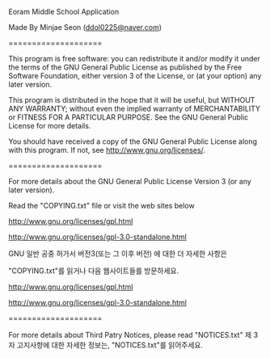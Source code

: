 Eoram Middle School Application

Made By Minjae Seon (ddol0225@naver.com)

====================

This program is free software: you can redistribute it and/or modify
it under the terms of the GNU General Public License as published by
the Free Software Foundation, either version 3 of the License, or
(at your option) any later version.

This program is distributed in the hope that it will be useful,
but WITHOUT ANY WARRANTY; without even the implied warranty of
MERCHANTABILITY or FITNESS FOR A PARTICULAR PURPOSE.  See the
GNU General Public License for more details.

You should have received a copy of the GNU General Public License
along with this program.  If not, see <http://www.gnu.org/licenses/>.

====================

For more details about the GNU General Public License Version 3 (or any later version).

Read the "COPYING.txt" file or visit the web sites below

http://www.gnu.org/licenses/gpl.html

http://www.gnu.org/licenses/gpl-3.0-standalone.html

GNU 일반 공중 허가서 버전3(또는 그 이후 버전) 에 대한 더 자세한 사항은

"COPYING.txt"를 읽거나 다음 웹사이트들를 방문하세요. 

http://www.gnu.org/licenses/gpl.html

http://www.gnu.org/licenses/gpl-3.0-standalone.html

====================

For more details about Third Patry Notices, please read "NOTICES.txt"
제 3자 고지사항에 대한 자세한 정보는, "NOTICES.txt"를 읽어주세요.

